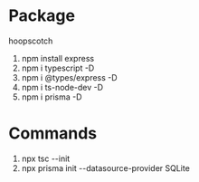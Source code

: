 # Package

hoopscotch

1. npm install express
2. npm i typescript -D
3. npm i @types/express -D
4. npm i ts-node-dev -D
5. npm i prisma -D

# Commands

1. npx tsc --init
2. npx prisma init --datasource-provider SQLite
